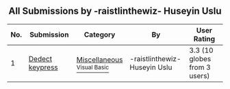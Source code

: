 ﻿<div align="center">

## All Submissions by \-raistlinthewiz\- Huseyin Uslu

</div>

No.  | Submission | Category | By   | User Rating
---- | ---------- | -------- | ---- | -----------
1 | [Dedect keypress<br />](https://github.com/Planet-Source-Code/raistlinthewiz-huseyin-uslu-dedect-keypress__1-5892) | [Miscellaneous<br /><sup>Visual Basic</sup>](../ByCategory/miscellaneous__1-1.md) | \-raistlinthewiz\- Huseyin Uslu | 3.3 (10 globes from 3 users)
